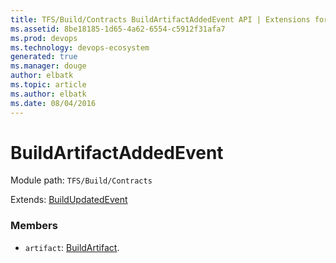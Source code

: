 ```yaml
---
title: TFS/Build/Contracts BuildArtifactAddedEvent API | Extensions for Visual Studio Team Services
ms.assetid: 8be18185-1d65-4a62-6554-c5912f31afa7
ms.prod: devops
ms.technology: devops-ecosystem
generated: true
ms.manager: douge
author: elbatk
ms.topic: article
ms.author: elbatk
ms.date: 08/04/2016
---
```


# BuildArtifactAddedEvent

Module path: `TFS/Build/Contracts`

Extends: [BuildUpdatedEvent](./BuildUpdatedEvent.md)

### Members

* `artifact`: [BuildArtifact](./BuildArtifact.md). 

